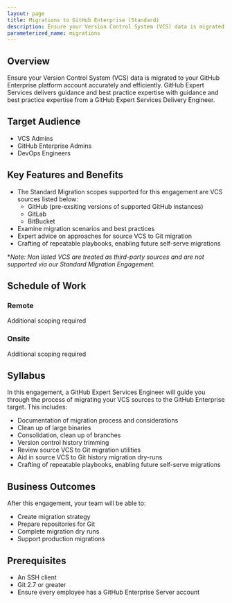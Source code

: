 ```yaml
---
layout: page
title: Migrations to GitHub Enterprise (Standard)
description: Ensure your Version Control System (VCS) data is migrated to your GitHub Enterprise platform account accurately and efficiently.
parameterized_name: migrations
---
```



## Overview

Ensure your Version Control System (VCS) data is migrated to your GitHub Enterprise platform account accurately and efficiently. GitHub Expert Services delivers guidance and best practice expertise with guidance and best practice expertise from a GitHub Expert Services Delivery Engineer.

## Target Audience

- VCS Admins
- GitHub Enterprise Admins
- DevOps Engineers

## Key Features and Benefits

- The Standard Migration scopes supported for this engagement are VCS sources listed below:
  - GitHub (pre-exsiting versions of supported GitHub instances)
  - GitLab
  - BitBucket
- Examine migration scenarios and best practices
- Expert advice on approaches for source VCS to Git migration
- Crafting of repeatable playbooks, enabling future self-serve migrations

*_Note: Non listed VCS are treated as third-party sources and are not supported via our Standard Migration Engagement._

## Schedule of Work

### Remote

Additional scoping required

### Onsite

Additional scoping required

## Syllabus

In this engagement, a GitHub Expert Services Engineer will guide you through the process of migrating your VCS sources to the GitHub Enterprise target. This includes:

- Documentation of migration process and considerations
- Clean up of large binaries
- Consolidation, clean up of branches
- Version control history trimming
- Review source VCS to Git migration utilities
- Aid in source VCS to Git history migration dry-runs
- Crafting of repeatable playbooks, enabling future self-serve migrations

## Business Outcomes

After this engagement, your team will be able to:

- Create migration strategy
- Prepare repositories for Git
- Complete migration dry runs
- Support production migrations

## Prerequisites

- An SSH client
- Git 2.7 or greater
- Ensure every employee has a GitHub Enterprise Server account
